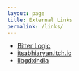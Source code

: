 ```yaml
---
layout: page
title: External Links
permalink: /links/
---
```


  - [Bitter Logic](https://bitterlogic.github.io)
  - [itsabhiaryan.itch.io](https://itsabhiaryan.itch.io)
  - [libgdxindia](https://libgdxindia.web.app)